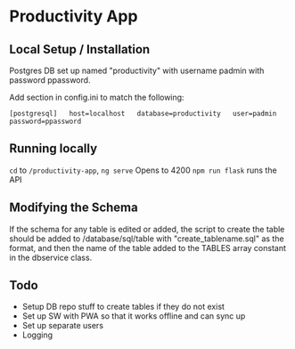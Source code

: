 # Productivity App

## Local Setup / Installation
Postgres DB set up named "productivity" with username
padmin with password ppassword.

Add section in config.ini to match the following:

`[postgresql]  
host=localhost  
database=productivity  
user=padmin  
password=ppassword`

## Running locally
`cd` to `/productivity-app`,
`ng serve` Opens to 4200
`npm run flask` runs the API

## Modifying the Schema
If the schema for any table is edited or added, the script to create the table should be added to /database/sql/table with "create_tablename.sql" as the format, and then the name of the table added to the TABLES array constant in the dbservice class.

## Todo
- Setup DB repo stuff to create tables if they do not exist
- Set up SW with PWA so that it works offline and can sync up
- Set up separate users
- Logging
